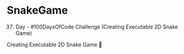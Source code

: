 # SnakeGame
37. Day - #100DaysOfCode Challenge (Creating Executable 2D Snake Game)

Creating Executable 2D Snake Game 🐍


<picture>
  <source media="(prefers-color-scheme: dark)" srcset="![](https://raw.githubusercontent.com/Platane/snk/output/github-contribution-grid-snake.gif)" />
</picture>


